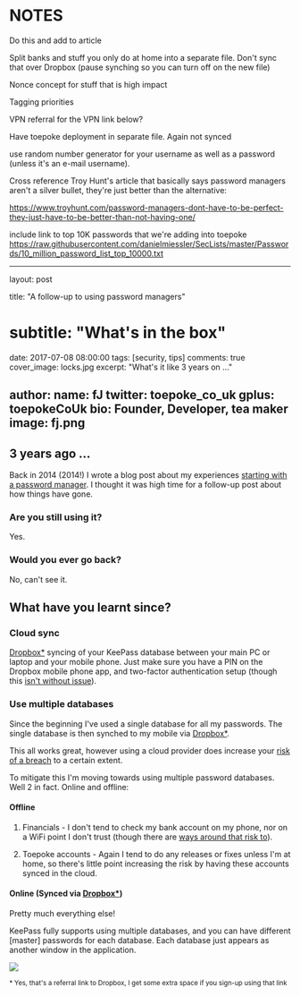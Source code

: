 # NOTES
Do this and add to article

Split banks and stuff you only do at home into a separate file. Don't sync that over Dropbox (pause synching so you can turn off on the new file)

Nonce concept for stuff that is high impact

Tagging priorities

VPN referral for the VPN link below?

Have toepoke deployment in separate file. Again not synced

use random number generator for your username as well as a password (unless it's an e-mail username).

Cross reference Troy Hunt's article that basically says password managers aren't a silver bullet, they're just better than the alternative:

https://www.troyhunt.com/password-managers-dont-have-to-be-perfect-they-just-have-to-be-better-than-not-having-one/

include link to top 10K passwords that we're adding into toepoke
https://raw.githubusercontent.com/danielmiessler/SecLists/master/Passwords/10_million_password_list_top_10000.txt



---
layout: post

title: "A follow-up to using password managers"
# subtitle: "What's in the box"
date: 2017-07-08 08:00:00
tags: [security, tips]
comments: true
cover_image: locks.jpg
excerpt: "What's it like 3 years on ..."

author:
  name: fJ
  twitter: toepoke_co_uk
  gplus: toepokeCoUk
  bio: Founder, Developer, tea maker
  image: fj.png 
---

## 3 years ago ...

Back in 2014 (2014!) I wrote a blog post about my experiences [starting with a password manager](http://toepoke.github.io/2014/06/07/living-with-a-password-manager-in-the-real-world.html).  I thought it was high time for a follow-up post about how things have gone.

### Are you still using it?
Yes.

### Would you ever go back?
No, can't see it.

## What have you learnt since?

### Cloud sync
[Dropbox*](https://db.tt/oygIDRDY3M) syncing of your KeePass database between your main PC or laptop and your mobile phone.  Just make sure you have a PIN on the Dropbox mobile phone app, and two-factor authentication setup (though this [isn't without issue](https://twitter.com/toepoke_co_uk/status/873871178309488640?s=09)).

### Use multiple databases
Since the beginning I've used a single database for all my passwords.  The single database is then synched to my mobile via [Dropbox*](https://db.tt/oygIDRDY3M).

This all works great, however using a cloud provider does increase your [risk of a breach](https://www.theguardian.com/technology/2016/aug/31/dropbox-hack-passwords-68m-data-breach) to a certain extent.

To mitigate this I'm moving towards using multiple password databases.  Well 2 in fact.  Online and offline:

#### Offline

1. Financials - I don't tend to check my bank account on my phone, nor on a WiFi point I don't trust (though there are [ways around that risk to](https://ipvanish.com)).  

2. Toepoke accounts - Again I tend to do any releases or fixes unless I'm at home, so there's little point increasing the risk by having these accounts synced in the cloud.

#### Online (Synced via [Dropbox*](https://db.tt/oygIDRDY3M))

Pretty much everything else!

KeePass fully supports using multiple databases, and you can have different [master] passwords for each database.  Each database just appears as another window in the application.

<img src="http://keepass.info/screenshots/keepass_2x/main_big.png" />






<small>* Yes, that's a referral link to Dropbox, I get some extra space if you sign-up using that link</small>
